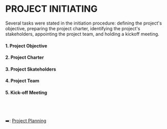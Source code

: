 # PROJECT INITIATING
Several tasks were stated in the initiation procedure: defining the project's objective, preparing the project charter, identifying the project's stakeholders, appointing the project team, and holding a kickoff meeting.

#### 1. Project Objective
#### 2. Project Charter
#### 3. Project Skateholders
#### 4. Project Team
#### 5. Kick-off Meeting

&nbsp;<br>
&nbsp;<br>
&nbsp;<br>
:arrow_right:: [Project Planning](https://github.com/FilleHeureuse/Fake-News-Detection-System/blob/main/Project%20Management%20Plan%20(PMP)/III.%20Project%20Planning.md)
